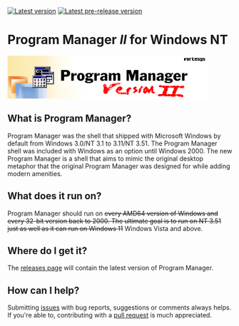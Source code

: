 [![Latest version](https://img.shields.io/github/v/release/VortexSystems/Program-Manager-II?label=latest%20version&sort=semver&style=plastic)](/releases) [![Latest pre-release version](https://img.shields.io/github/v/release/VortexSystems/Program-Manager-II?label=latest%20pre-release%20version&sort=semver&style=plastic&include_prereleases)](/releases)
# Program Manager *II* for Windows NT
![Progmgr banner](/misc/pman2.png)

## What is Program Manager?
Program Manager was the shell that shipped with Microsoft Windows by default from Windows 3.0/NT 3.1 to 3.11/NT 3.51. The Program Manager shell was included with Windows as an option until Windows 2000. The new Program Manager is a shell that aims to mimic the original desktop metaphor that the original Program Manager was designed for while adding modern amenities.

## What does it run on?
Program Manager should run on ~~every AMD64 version of Windows and every 32-bit version back to 2000. The ultimate goal is to run on NT 3.51 just as well as it can run on Windows 11~~ Windows Vista and above.

## Where do I get it?
The [releases page](/releases) will contain the latest version of Program Manager.

## How can I help?
Submitting [issues](/issues) with bug reports, suggestions or comments always helps. If you're able to, contributing with a [pull request](/pulls) is much appreciated.
